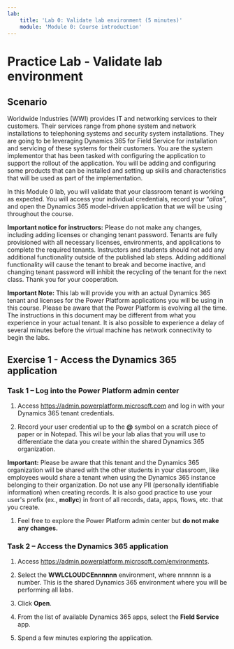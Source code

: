 ```yaml
---
lab:
    title: 'Lab 0: Validate lab environment (5 minutes)'
    module: 'Module 0: Course introduction'
---
```


# Practice Lab - Validate lab environment

## Scenario

Worldwide Industries (WWI) provides IT and networking services to their customers. Their services range from phone system and network installations to telephoning systems and security system installations. They are going to be leveraging Dynamics 365 for Field Service for installation and servicing of these systems for their customers. You are the system implementor that has been tasked with configuring the application to support the rollout of the application. You will be adding and configuring some products that can be installed and setting up skills and characteristics that will be used as part of the implementation.

In this Module 0 lab, you will validate that your classroom tenant is working as expected. You will access your individual credentials, record your “*alias*”, and open the Dynamics 365 model-driven application that we will be using throughout the course.

**Important notice for instructors:** Please do not make any changes, including adding licenses or changing tenant password. Tenants are fully provisioned with all necessary licenses, environments, and applications to complete the required tenants. Instructors and students should not add any additional functionality outside of the published lab steps. Adding additional functionality will cause the tenant to break and become inactive, and changing tenant password will inhibit the recycling of the tenant for the next class. Thank you for your cooperation.

**Important Note:** This lab will provide you with an actual Dynamics 365 tenant and licenses for the Power Platform applications you will be using in this course. Please be aware that the Power Platform is evolving all the time. The instructions in this document may be different from what you experience in your actual tenant. It is also possible to experience a delay of several minutes before the virtual machine has network connectivity to begin the labs.

## Exercise 1 - Access the Dynamics 365 application

### Task 1 – Log into the Power Platform admin center

1. Access <https://admin.powerplatform.microsoft.com> and log in with your Dynamics 365 tenant credentials.

1. Record your user credential up to the **@** symbol on a scratch piece of paper or in Notepad. This wil be your lab alias that you will use to differentiate the data you create within the shared Dynamics 365 organization.

**Important:** Please be aware that this tenant and the Dynamics 365 organization will be shared with the other students in your classroom, like employees would share a tenant when using the Dynamics 365 instance belonging to their organization. Do not use any PII (personally identifiable information) when creating records. It is also good practice to use your user's prefix (ex., **mollyc**) in front of all records, data, apps, flows, etc. that you create.

1. Feel free to explore the Power Platform admin center but **do not make any changes.**

### Task 2 – Access the Dynamics 365 application

1. Access <https://admin.powerplatform.microsoft.com/environments>.

1. Select the **WWLCLOUDCEnnnnnn** environment, where nnnnnn is a number. This is the shared Dynamics 365 environment where you will be performing all labs.

1. Click **Open**.

1. From the list of available Dynamics 365 apps, select the **Field Service** app.

1. Spend a few minutes exploring the application.
